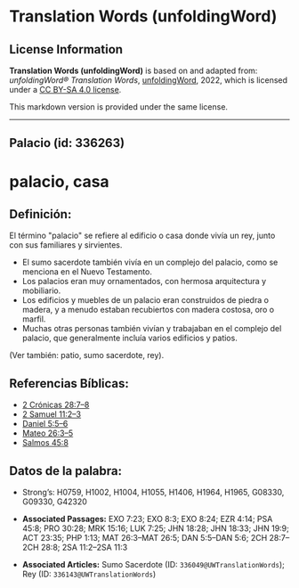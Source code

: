 # Translation Words (unfoldingWord)

## License Information

**Translation Words (unfoldingWord)** is based on and adapted from: _unfoldingWord® Translation Words_, [unfoldingWord](https://unfoldingword.org/utw), 2022, which is licensed under a [CC BY-SA 4.0 license](https://creativecommons.org/licenses/by-sa/4.0/legalcode.en).

This markdown version is provided under the same license.



--------------------------------

## Palacio (id: 336263)

palacio, casa
=============

Definición:
-----------

El término "palacio" se refiere al edificio o casa donde vivía un rey, junto con sus familiares y sirvientes.

* El sumo sacerdote también vivía en un complejo del palacio, como se menciona en el Nuevo Testamento.
* Los palacios eran muy ornamentados, con hermosa arquitectura y mobiliario.
* Los edificios y muebles de un palacio eran construidos de piedra o madera, y a menudo estaban recubiertos con madera costosa, oro o marfil.
* Muchas otras personas también vivían y trabajaban en el complejo del palacio, que generalmente incluía varios edificios y patios.

(Ver también: patio, sumo sacerdote, rey).

Referencias Bíblicas:
---------------------

* [2 Crónicas 28:7–8](https://ref.ly/2Chr28:7-2Chr28:8)
* [2 Samuel 11:2–3](https://ref.ly/2Sam11:2-2Sam11:3)
* [Daniel 5:5–6](https://ref.ly/Dan5:5-Dan5:6)
* [Mateo 26:3–5](https://ref.ly/Matt26:3-Matt26:5)
* [Salmos 45:8](https://ref.ly/Ps45:8)

Datos de la palabra:
--------------------

* Strong’s: H0759, H1002, H1004, H1055, H1406, H1964, H1965, G08330, G09330, G42320

* **Associated Passages:** EXO 7:23; EXO 8:3; EXO 8:24; EZR 4:14; PSA 45:8; PRO 30:28; MRK 15:16; LUK 7:25; JHN 18:28; JHN 18:33; JHN 19:9; ACT 23:35; PHP 1:13; MAT 26:3–MAT 26:5; DAN 5:5–DAN 5:6; 2CH 28:7–2CH 28:8; 2SA 11:2–2SA 11:3
* **Associated Articles:** Sumo Sacerdote (ID: `336049@UWTranslationWords`); Rey (ID: `336143@UWTranslationWords`)

